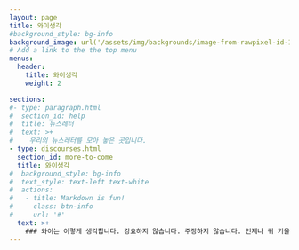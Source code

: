 ```yaml
---
layout: page
title: 와이생각
#background_style: bg-info
background_image: url('/assets/img/backgrounds/image-from-rawpixel-id-1199650-jpeg.jpg')
# Add a link to the the top menu
menus:
  header:
    title: 와이생각
    weight: 2

sections:
#- type: paragraph.html
#  section_id: help
#  title: 뉴스레터
#  text: >+
#    우리의 뉴스레터를 모아 놓은 곳입니다.
- type: discourses.html
  section_id: more-to-come
  title: 와이생각
#  background_style: bg-info
#  text_style: text-left text-white
#  actions:
#   - title: Markdown is fun!
#     class: btn-info
#     url: '#'
  text: >+
    ### 와이는 이렇게 생각합니다. 강요하지 않습니다. 주장하지 않습니다. 언제나 귀 기울입니다. 생각합니다.
---
```

